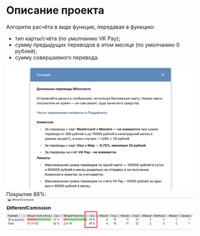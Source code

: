 # Описание проекта

Алгоритм расчёта в виде функции, передавая в функцию:

- тип карты/счёта (по умолчанию VK Pay);
- сумму предыдущих переводов в этом месяце (по умолчанию 0 рублей);
- сумму совершаемого перевода.


![](vk-commission.png)
Покрытие 89%:
![](Coverage.png)
